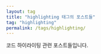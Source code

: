 ```yaml
---
layout: tag
title: "highlighting 태그의 포스트들"
tag: "highlighting"
permalink: /tags/highlighting/
---
```


코드 하이라이팅 관련 포스트들입니다.
